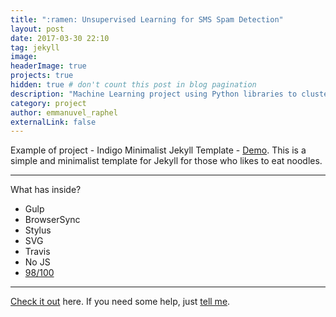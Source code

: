 ```yaml
---
title: ":ramen: Unsupervised Learning for SMS Spam Detection"
layout: post
date: 2017-03-30 22:10
tag: jekyll
image: 
headerImage: true
projects: true
hidden: true # don't count this post in blog pagination
description: "Machine Learning project using Python libraries to cluster a data set of 'sms' messages into 'spam' and 'ham' using k-means clustering."
category: project
author: emmanuvel_raphel
externalLink: false
---
```



Example of project - Indigo Minimalist Jekyll Template - [Demo](http://sergiokopplin.github.io/indigo/). This is a simple and minimalist template for Jekyll for those who likes to eat noodles.

---

What has inside?

- Gulp
- BrowserSync
- Stylus
- SVG
- Travis
- No JS
- [98/100](https://developers.google.com/speed/pagespeed/insights/?url=http%3A%2F%2Fsergiokopplin.github.io%2Findigo%2F)

---

[Check it out](http://sergiokopplin.github.io/indigo/) here.
If you need some help, just [tell me](http://github.com/sergiokopplin/indigo/issues).

